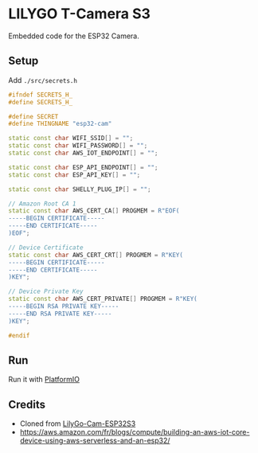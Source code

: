 # LILYGO T-Camera S3

Embedded code for the ESP32 Camera.

## Setup

Add `./src/secrets.h`

```cpp
#ifndef SECRETS_H_
#define SECRETS_H_

#define SECRET
#define THINGNAME "esp32-cam"

static const char WIFI_SSID[] = "";
static const char WIFI_PASSWORD[] = "";
static const char AWS_IOT_ENDPOINT[] = "";

static const char ESP_API_ENDPOINT[] = "";
static const char ESP_API_KEY[] = "";

static const char SHELLY_PLUG_IP[] = "";

// Amazon Root CA 1
static const char AWS_CERT_CA[] PROGMEM = R"EOF(
-----BEGIN CERTIFICATE-----
-----END CERTIFICATE-----
)EOF";

// Device Certificate
static const char AWS_CERT_CRT[] PROGMEM = R"KEY(
-----BEGIN CERTIFICATE-----
-----END CERTIFICATE-----
)KEY";

// Device Private Key
static const char AWS_CERT_PRIVATE[] PROGMEM = R"KEY(
-----BEGIN RSA PRIVATE KEY-----
-----END RSA PRIVATE KEY-----
)KEY";

#endif
```

## Run

Run it with [PlatformIO](https://platformio.org/install/ide?install=vscode)

## Credits

* Cloned from [LilyGo-Cam-ESP32S3](https://github.com/Xinyuan-LilyGO/LilyGo-Cam-ESP32S3)
* https://aws.amazon.com/fr/blogs/compute/building-an-aws-iot-core-device-using-aws-serverless-and-an-esp32/